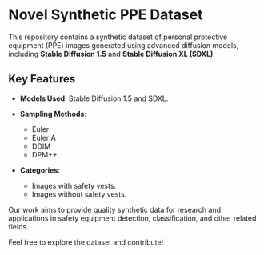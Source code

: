 # Novel Synthetic PPE Dataset

This repository contains a synthetic dataset of personal protective equipment (PPE) images generated using advanced diffusion models, including **Stable Diffusion 1.5** and **Stable Diffusion XL (SDXL)**. 

## Key Features
- **Models Used**: Stable Diffusion 1.5 and SDXL.
  
- **Sampling Methods**: 
  - Euler
  - Euler A
  - DDIM
  - DPM++
 
- **Categories**: 
  - Images with safety vests.
  - Images without safety vests.

Our work aims to provide quality synthetic data for research and applications in safety equipment detection, classification, and other related fields.

Feel free to explore the dataset and contribute!
